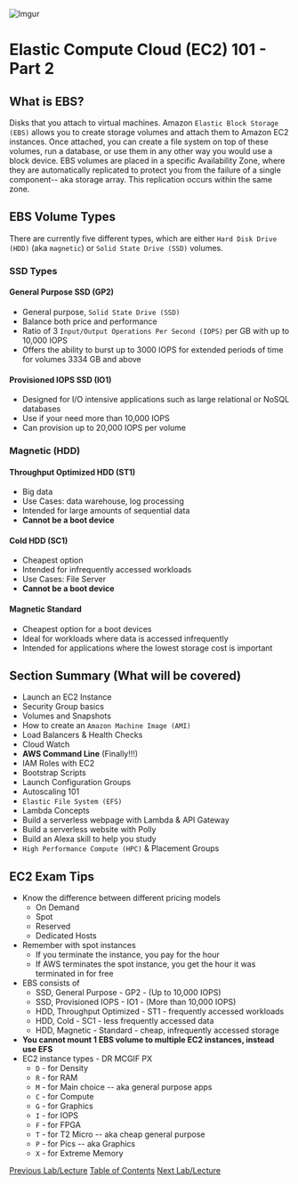 ![Imgur](https://i.imgur.com/9awJmtb.png)


Elastic Compute Cloud (EC2) 101 - Part 2
======

## What is EBS?

Disks that you attach to virtual machines.  Amazon `Elastic Block Storage (EBS)` allows you to create storage volumes 
and attach them to Amazon EC2 instances. Once attached, you can create a file system on top of these volumes, run a 
database, or use them in any other way you would use a block device. EBS volumes are placed in a specific 
Availability Zone, where they are automatically replicated to protect you from the failure of a single component--
aka storage array.  This replication occurs within the same zone.


## EBS Volume Types

There are currently five different types, which are either `Hard Disk Drive (HDD)` (aka `magnetic`) or
`Solid State Drive (SSD)` volumes.


### SSD Types


#### General Purpose SSD (GP2)

* General purpose, `Solid State Drive (SSD)`
* Balance both price and performance
* Ratio of 3 `Input/Output Operations Per Second (IOPS)` per GB with up to 10,000 IOPS
* Offers the ability to burst up to 3000 IOPS for extended periods of time for volumes 3334 GB and above


#### Provisioned IOPS SSD (IO1)

* Designed for I/O intensive applications such as large relational or NoSQL databases
* Use if your need more than 10,000 IOPS
* Can provision up to 20,000 IOPS per volume
 

### Magnetic (HDD)


#### Throughput Optimized HDD (ST1)

* Big data
* Use Cases: data warehouse, log processing
* Intended for large amounts of sequential data
* **Cannot be a boot device**


#### Cold HDD (SC1)

* Cheapest option
* Intended for infrequently accessed workloads
* Use Cases: File Server
* **Cannot be a boot device**


#### Magnetic Standard

* Cheapest option for a boot devices
* Ideal for workloads where data is accessed infrequently
* Intended for applications where the lowest storage cost is important


## Section Summary (What will be covered)

* Launch an EC2 Instance
* Security Group basics
* Volumes and Snapshots
* How to create an `Amazon Machine Image (AMI)`
* Load Balancers & Health Checks
* Cloud Watch
* **AWS Command Line** (Finally!!!)
* IAM Roles with EC2
* Bootstrap Scripts
* Launch Configuration Groups
* Autoscaling 101
* `Elastic File System (EFS)`
* Lambda Concepts
* Build a serverless webpage with Lambda & API Gateway
* Build a serverless website with Polly
* Build an Alexa skill to help you study
* `High Performance Compute (HPC)` & Placement Groups


## EC2 Exam Tips

* Know the difference between different pricing models
  * On Demand
  * Spot
  * Reserved 
  * Dedicated Hosts
* Remember with spot instances
  * If you terminate the instance, you pay for the hour
  * If AWS terminates the spot instance, you get the hour it was terminated in for free
* EBS consists of
  * SSD, General Purpose - GP2 - (Up to 10,000 IOPS)
  * SSD, Provisioned IOPS - IO1 - (More than 10,000 IOPS)
  * HDD, Throughput Optimized - ST1 - frequently accessed workloads
  * HDD, Cold - SC1 - less frequently accessed data
  * HDD, Magnetic - Standard - cheap, infrequently accessed storage
* **You cannot mount 1 EBS volume to multiple EC2 instances, instead use EFS**
* EC2 instance types - DR MCGIF PX
  * `D` - for Density
  * `R` - for RAM
  * `M` - for Main choice -- aka general purpose apps
  * `C` - for Compute
  * `G` - for Graphics
  * `I` - for IOPS
  * `F` - for FPGA
  * `T` - for T2 Micro -- aka cheap general purpose
  * `P` - for Pics -- aka Graphics
  * `X` - for Extreme Memory



[Previous Lab/Lecture](ec2-101-pt1.md) [Table of Contents](../readme.adoc) [Next Lab/Lecture](ec2-instance-lab.md)
  






